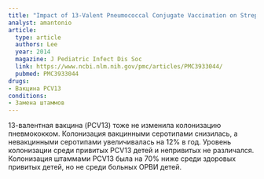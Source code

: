 ```yaml
---
title: "Impact of 13-Valent Pneumococcal Conjugate Vaccination on Streptococcus pneumoniae Carriage in Young Children in Massachusetts"
analyst: amantonio
article:
  type: article
  authors: Lee
  year: 2014
  magazine: J Pediatric Infect Dis Soc
  link: https://www.ncbi.nlm.nih.gov/pmc/articles/PMC3933044/
  pubmed: PMC3933044
drugs:
- Вакцина PCV13
conditions:
- Замена штаммов
---
```


13-валентная вакцина (PCV13) тоже не изменила колонизацию пневмококком. Колонизация вакцинными серотипами снизилась, а невакцинными серотипами увеличивалась на 12% в год.
Уровень колонизации среди привитых PCV13 детей и непривитых не различался.
Колонизация штаммами PCV13 была на 70% ниже среди здоровых привитых детей, но не среди больных ОРВИ детей.
